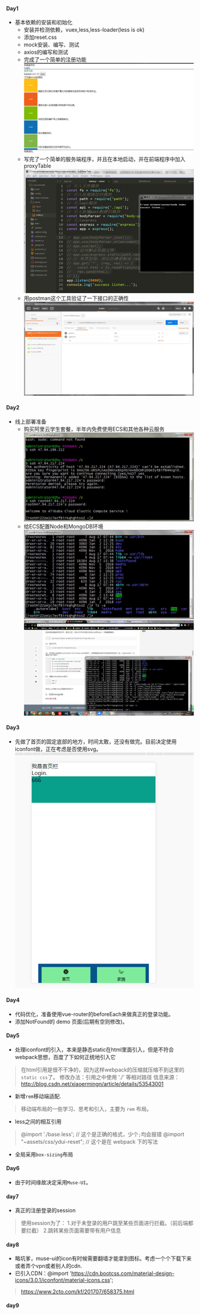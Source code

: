 #### Day1
* 基本依赖的安装和初始化
  - 安装并检测依赖，vuex,less,less-loader(less is ok)
  - 添加reset.css
  - mock安装、编写、测试
  - axios的编写和测试
  - 完成了一个简单的注册功能
![](https://raw.githubusercontent.com/dirstart/image_bed/master/last1.jpg)
  - 写完了一个简单的服务端程序，并且在本地启动，并在前端程序中加入proxyTable
![](https://raw.githubusercontent.com/dirstart/image_bed/master/last2.jpg)
  - 用postman这个工具验证了一下接口的正确性
![](https://raw.githubusercontent.com/dirstart/image_bed/master/last3.jpg)

#### Day2
* 线上部署准备
  - 购买阿里云学生套餐，半年内免费使用ECS和其他各种云服务
![](https://raw.githubusercontent.com/dirstart/image_bed/master/last4.jpg)
  - 给ECS配置Node和MongoDB环境
![](https://raw.githubusercontent.com/dirstart/image_bed/master/last5.jpg)
![](https://raw.githubusercontent.com/dirstart/image_bed/master/last6.jpg)

#### Day3
- 先做了首页的固定底部的地方，时间太敢，还没有做完。目前决定使用iconfont做，正在考虑是否使用svg。
![](https://raw.githubusercontent.com/dirstart/image_bed/master/last7.png)

#### Day4
- 代码优化，准备使用vue-router的beforeEach来做真正的登录功能。
- 添加NotFound的 demo 页面(后期有空则修改)。

#### Day5
- 处理iconfont的引入，本来是静态static在html里面引入，但是不符合webpack思想，百度了下如何正统地引入它
> 在html引用是很不干净的，因为这样webpack的压缩就压缩不到这里的`static css`了。
修改办法：引用之中使用 './' 等相对路径
信息来源：http://blog.csdn.net/xiaoermingn/article/details/53543001
- 新增`rem`移动端适配.
> 移动端布局的一些学习、思考和引入，主要为 `rem` 布局。
- less之间的相互引用
> @import './base.less'; // 这个是正确的格式，少个`;`均会报错
@import "~assets/css/ydui-reset"; // 这个是在 webpack 下的写法
- 全局采用`box-sizing`布局

#### Day6
- 由于时间缘故决定采用`Muse-UI`。

#### day7
- 真正的注册登录的session
> 使用session为了： 1.对于未登录的用户跳至某些页面进行拦截。（前后端都要拦截）
2.跳转某些页面需要带有用户信息

#### day8
- 略坑爹，muse-ui的icon有时候需要翻墙才能拿到图标。考虑一个个下载下来或者弄个vpn或者别人的cdn.
- 已引入CDN：@import 'https://cdn.bootcss.com/material-design-icons/3.0.1/iconfont/material-icons.css';
> https://www.2cto.com/kf/201707/658375.html

#### day9



